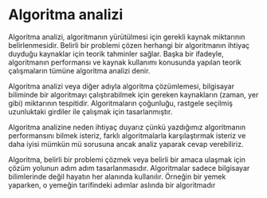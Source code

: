 # Algoritma analizi
Algoritma analizi, algoritmanın yürütülmesi için gerekli kaynak miktarının belirlenmesidir. Belirli bir problemi çözen herhangi bir algoritmanın ihtiyaç duyduğu kaynaklar için teorik tahminler sağlar. Başka bir ifadeyle, algoritmanın performansı ve kaynak kullanımı konusunda yapılan teorik çalışmaların tümüne algoritma analizi denir. 

Algoritma analizi veya diğer adıyla algoritma çözümlemesi, bilgisayar biliminde bir algoritmayı çalıştırabilmek için gereken kaynakların (zaman, yer gibi) miktarının tespitidir. Algoritmaların çoğunluğu, rastgele seçilmiş uzunluktaki girdiler ile çalışmak için tasarlanmıştır. 

Algoritma analizine neden ihtiyaç duyarız çünkü yazdığımız algoritmanın performansını bilmek isteriz, farklı algoritmalarla karşılaştırmak isteriz ve daha iyisi mümkün mü sorusuna ancak analiz yaparak cevap verebiliriz. 

Algoritma, belirli bir problemi çözmek veya belirli bir amaca ulaşmak için çözüm yolunun adım adım tasarlanmasıdır. Algoritmalar sadece bilgisayar bilimlerinde değil hayatın her alanında kullanılır. Örneğin bir yemek yaparken, o yemeğin tarifindeki adımlar aslında bir algoritmadır 
